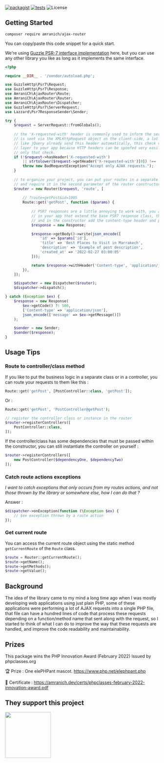 [![packagist](https://img.shields.io/packagist/v/AmraniCh/ajax-router?include_prereleases)](https://packagist.org/packages/amranich/ajax-router)
[![tests](https://github.com/AmraniCh/ajax-dispatcher/actions/workflows/tests.yml/badge.svg)](https://github.com/AmraniCh/ajax-dispatcher/actions/workflows/tests.yml)
![License](https://img.shields.io/packagist/l/AmraniCh/ajax-router)


## Getting Started

```bash
composer require amranich/ajax-router
```

You can copy/paste this code snippet for a quick start.

We're using [Guzzle PSR-7 interface implementation](https://github.com/guzzle/psr7) here, but you can use any other library you like as long as it implements the same interface.

```php
<?php

require __DIR__ . '/vendor/autoload.php';

use GuzzleHttp\Psr7\Request;
use GuzzleHttp\Psr7\Response;
use AmraniCh\AjaxRouter\Route;
use AmraniCh\AjaxRouter\Router;
use AmraniCh\AjaxRouter\Dispatcher;
use GuzzleHttp\Psr7\ServerRequest;
use Lazzard\Psr7ResponseSender\Sender;

try {
    $request = ServerRequest::fromGlobals();
    
    // the 'X-requested-with' header is commonly used to inform the server that a request 
    // is sent via the XMLHttpRequest object on the client-side, a lot of JavaScript libraries 
    // like jQuery already send this header automatically, this check can add a small security
    // layer to your app because HTTP headers can be spoofed very easily, so don't count on
    // only that check.
    if (!$request->hasHeader('X-requested-with') 
        || strtolower($request->getHeader('X-requested-with')[0]) !== 'XMLHttpRequest') {
        throw new BadRequestException("Accept only AJAX requests.");
    }
    
    // to organize your project, you can put your routes in a separate file like in an array
    // and require it in the second parameter of the router constructor.  
    $router = new Router($request, 'route', [
    
        // ?route=getPost&id=1005
        Route::get('getPost', function ($params) {
        
            // PSR7 responses are a little annoying to work with, you always have extra HTTP layers 
            // in your app that extend the base PSR7 response class, think of a class like JsonResponse, 
            // and in the constructor add the content-type header and pass it to the parent class.
            $response = new Response;

            $response->getBody()->write(json_encode([
                'id' => $params['id'],
                'title' => 'Best Places to Visit in Marrakech',
                'description' => 'Example of post description',
                'created_at' => '2022-02-27 03:00:05'
            ]));

            return $response->withHeader('Content-type', 'application/json');
        }),
    ]);

    $dispatcher = new Dispatcher($router);
    $dispatcher->dispatch();

} catch (Exception $ex) {
    $response = new Response(
        $ex->getCode() ?: 500,
        ['Content-type' => 'application/json'],
        json_encode(['message' => $ex->getMessage()])
    );

    $sender = new Sender;
    $sender($response);
}
```

## Usage Tips

### Route to controller/class method

If you like to put the business logic in a separate class or in a controller, you can route your requests to them like this :

```php
Route::get('getPost', [PostController::class, 'getPost']);
```

Or :

```php
Route::get('getPost', 'PostController@getPost');

// register the controller class or instance in the router
$router->registerControllers([
    PostController::class,
]);
```

If the controller/class has some dependencies that must be passed within the constructor, you can still instantiate the
controller on yourself :

```php
$router->registerControllers([
    new PostController($dependencyOne, $dependencyTwo)
]);
```

### Catch route actions exceptions

*I want to catch exceptions that only occurs from my routes actions, and not those thrown by the library or somewhere else, how I can
do that ?*

Answer :

```php
$dispatcher->onException(function (\Exception $ex) {
    // $ex exception thrown by a route action
});
```

### Get current route

You can access the current route object using the static method `getCurrentRoute` of the `Route` class.

```php
$route = Router::getCurrentRoute();
$route->getName();
$route->getMethods();
$route->getValue();

```

## Background

The idea of the library came to my mind a long time ago when I was mostly developing web applications using just plain PHP, some of these applications were performing a lot of AJAX requests into a single PHP file, that file can have a hundred lines of code that process these requests depending on a function/method name that sent along with the request, so I started to think of what I can do to improve the way that these requests are handled, and improve the code readability and maintainability.

## Prizes

This package wins the PHP Innovation Award (February 2022) Issued by phpclasses.org 

🏆 Prize :
One elePHPant mascot.
https://www.php.net/elephpant.php

📜 Certificate :
https://amranich.dev/certs/phpclasses-february-2022-innovation-award.pdf

## They support this project

<img width="150px" src="https://resources.jetbrains.com/storage/products/company/brand/logos/jb_square.png"/>

